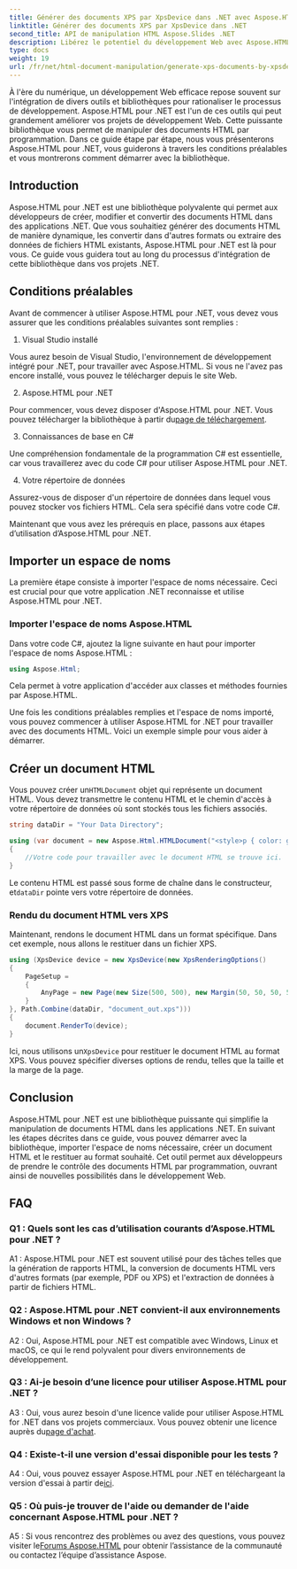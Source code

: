 ```yaml
---
title: Générer des documents XPS par XpsDevice dans .NET avec Aspose.HTML
linktitle: Générer des documents XPS par XpsDevice dans .NET
second_title: API de manipulation HTML Aspose.Slides .NET
description: Libérez le potentiel du développement Web avec Aspose.HTML pour .NET. Créez, convertissez et manipulez facilement des documents HTML.
type: docs
weight: 19
url: /fr/net/html-document-manipulation/generate-xps-documents-by-xpsdevice/
---
```


À l'ère du numérique, un développement Web efficace repose souvent sur l'intégration de divers outils et bibliothèques pour rationaliser le processus de développement. Aspose.HTML pour .NET est l'un de ces outils qui peut grandement améliorer vos projets de développement Web. Cette puissante bibliothèque vous permet de manipuler des documents HTML par programmation. Dans ce guide étape par étape, nous vous présenterons Aspose.HTML pour .NET, vous guiderons à travers les conditions préalables et vous montrerons comment démarrer avec la bibliothèque.

## Introduction

Aspose.HTML pour .NET est une bibliothèque polyvalente qui permet aux développeurs de créer, modifier et convertir des documents HTML dans des applications .NET. Que vous souhaitiez générer des documents HTML de manière dynamique, les convertir dans d'autres formats ou extraire des données de fichiers HTML existants, Aspose.HTML pour .NET est là pour vous. Ce guide vous guidera tout au long du processus d'intégration de cette bibliothèque dans vos projets .NET.

## Conditions préalables

Avant de commencer à utiliser Aspose.HTML pour .NET, vous devez vous assurer que les conditions préalables suivantes sont remplies :

1. Visual Studio installé

Vous aurez besoin de Visual Studio, l'environnement de développement intégré pour .NET, pour travailler avec Aspose.HTML. Si vous ne l'avez pas encore installé, vous pouvez le télécharger depuis le site Web.

2. Aspose.HTML pour .NET

 Pour commencer, vous devez disposer d'Aspose.HTML pour .NET. Vous pouvez télécharger la bibliothèque à partir du[page de téléchargement](https://releases.aspose.com/html/net/).

3. Connaissances de base en C#

Une compréhension fondamentale de la programmation C# est essentielle, car vous travaillerez avec du code C# pour utiliser Aspose.HTML pour .NET.

4. Votre répertoire de données

Assurez-vous de disposer d'un répertoire de données dans lequel vous pouvez stocker vos fichiers HTML. Cela sera spécifié dans votre code C#.

Maintenant que vous avez les prérequis en place, passons aux étapes d’utilisation d’Aspose.HTML pour .NET.

## Importer un espace de noms

La première étape consiste à importer l'espace de noms nécessaire. Ceci est crucial pour que votre application .NET reconnaisse et utilise Aspose.HTML pour .NET.

### Importer l'espace de noms Aspose.HTML

Dans votre code C#, ajoutez la ligne suivante en haut pour importer l'espace de noms Aspose.HTML :

```csharp
using Aspose.Html;
```

Cela permet à votre application d'accéder aux classes et méthodes fournies par Aspose.HTML.

Une fois les conditions préalables remplies et l'espace de noms importé, vous pouvez commencer à utiliser Aspose.HTML for .NET pour travailler avec des documents HTML. Voici un exemple simple pour vous aider à démarrer.

## Créer un document HTML

 Vous pouvez créer un`HTMLDocument` objet qui représente un document HTML. Vous devez transmettre le contenu HTML et le chemin d'accès à votre répertoire de données où sont stockés tous les fichiers associés.

```csharp
string dataDir = "Your Data Directory";

using (var document = new Aspose.Html.HTMLDocument("<style>p { color: green; }</style><p>my first paragraph</p>", dataDir))
{
    //Votre code pour travailler avec le document HTML se trouve ici.
}
```

 Le contenu HTML est passé sous forme de chaîne dans le constructeur, et`dataDir` pointe vers votre répertoire de données.

### Rendu du document HTML vers XPS

Maintenant, rendons le document HTML dans un format spécifique. Dans cet exemple, nous allons le restituer dans un fichier XPS.

```csharp
using (XpsDevice device = new XpsDevice(new XpsRenderingOptions()
{
    PageSetup =
    {
        AnyPage = new Page(new Size(500, 500), new Margin(50, 50, 50, 50))
    }
}, Path.Combine(dataDir, "document_out.xps")))
{
    document.RenderTo(device);
}
```

 Ici, nous utilisons un`XpsDevice` pour restituer le document HTML au format XPS. Vous pouvez spécifier diverses options de rendu, telles que la taille et la marge de la page.

## Conclusion

Aspose.HTML pour .NET est une bibliothèque puissante qui simplifie la manipulation de documents HTML dans les applications .NET. En suivant les étapes décrites dans ce guide, vous pouvez démarrer avec la bibliothèque, importer l'espace de noms nécessaire, créer un document HTML et le restituer au format souhaité. Cet outil permet aux développeurs de prendre le contrôle des documents HTML par programmation, ouvrant ainsi de nouvelles possibilités dans le développement Web.

## FAQ

### Q1 : Quels sont les cas d’utilisation courants d’Aspose.HTML pour .NET ?

A1 : Aspose.HTML pour .NET est souvent utilisé pour des tâches telles que la génération de rapports HTML, la conversion de documents HTML vers d'autres formats (par exemple, PDF ou XPS) et l'extraction de données à partir de fichiers HTML.

### Q2 : Aspose.HTML pour .NET convient-il aux environnements Windows et non Windows ?

A2 : Oui, Aspose.HTML pour .NET est compatible avec Windows, Linux et macOS, ce qui le rend polyvalent pour divers environnements de développement.

### Q3 : Ai-je besoin d’une licence pour utiliser Aspose.HTML pour .NET ?

 A3 : Oui, vous aurez besoin d'une licence valide pour utiliser Aspose.HTML for .NET dans vos projets commerciaux. Vous pouvez obtenir une licence auprès du[page d'achat](https://purchase.aspose.com/buy).

### Q4 : Existe-t-il une version d'essai disponible pour les tests ?

 A4 : Oui, vous pouvez essayer Aspose.HTML pour .NET en téléchargeant la version d'essai à partir de[ici](https://releases.aspose.com/).

### Q5 : Où puis-je trouver de l'aide ou demander de l'aide concernant Aspose.HTML pour .NET ?

 A5 : Si vous rencontrez des problèmes ou avez des questions, vous pouvez visiter le[Forums Aspose.HTML](https://forum.aspose.com/) pour obtenir l’assistance de la communauté ou contactez l’équipe d’assistance Aspose.